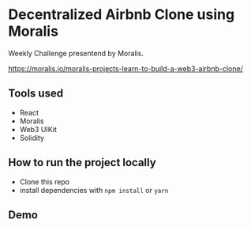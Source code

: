 # Decentralized Airbnb Clone using Moralis

Weekly Challenge presentend by Moralis.

https://moralis.io/moralis-projects-learn-to-build-a-web3-airbnb-clone/

## Tools used

- React
- Moralis
- Web3 UIKit
- Solidity

## How to run the project locally

- Clone this repo
- install dependencies with `npm install` or `yarn`

## Demo

